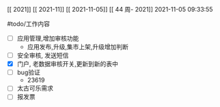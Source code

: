 [[ 2021]]
[[ 2021-11]]
[[ 2021-11-05]]
[[ 44 周- 2021]]
 2021-11-05 09:33:55
 
   #todo/工作内容
- [ ] 应用管理,增加审核功能
	- 应用发布,升级,集市上架,升级增加判断
- [ ] 安全审核, 发送短信
- [x] 门户, 老数据审核开关,更新到新的表中
- [ ] bug验证
	- 23619
- [ ] 太古可乐需求
- [ ] 报发票
